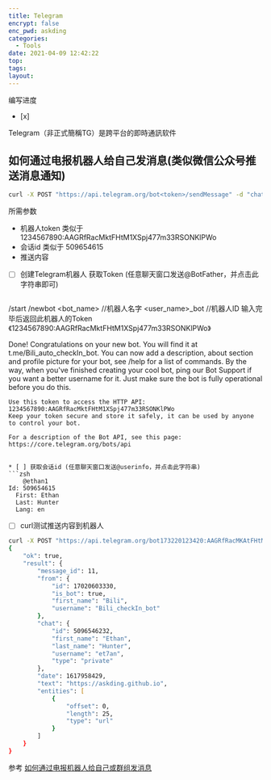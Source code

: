 ```yaml
---
title: Telegram
encrypt: false
enc_pwd: askding
categories:
  - Tools
date: 2021-04-09 12:42:22
top:
tags:
layout:
---
```

编写进度
- [x] 

Telegram（非正式簡稱TG）是跨平台的即時通訊软件

## 如何通过电报机器人给自己发消息(类似微信公众号推送消息通知)

```zsh
curl -X POST "https://api.telegram.org/bot<token>/sendMessage" -d "chat_id=<chat-id>5&text=<message>"
```
所需参数
* *<token>*  机器人token 类似于 1234567890:AAGRfRacMktFHtM1XSpj477m33RSONKlPWo
* *<chat-id>* 会话id 类似于 509654615
* *<message>* 推送内容

* [ ] 创建Telegram机器人 获取Token (任意聊天窗口发送@BotFather，并点击此字符串即可)
  ```zsh
/start
 /newbot 
 <bot_name>         //机器人名字
 <user_name>_bot    //机器人ID  输入完毕后返回此机器人的Token 《1234567890:AAGRfRacMktFHtM1XSpj477m33RSONKlPWo》
  
  Done! Congratulations on your new bot. You will find it at t.me/Bili_auto_checkIn_bot. You can now add a description, about section and profile picture for your bot, see /help for a list of commands. By the way, when you've finished creating your cool bot, ping our Bot Support if you want a better username for it. Just make sure the bot is fully operational before you do this.

	Use this token to access the HTTP API:
	1234567890:AAGRfRacMktFHtM1XSpj477m33RSONKlPWo
	Keep your token secure and store it safely, it can be used by anyone to control your bot.

	For a description of the Bot API, see this page: https://core.telegram.org/bots/api
  ```
  
* [ ] 获取会话id (任意聊天窗口发送@userinfo，并点击此字符串)
  ```zsh
	  @ethan1
  Id: 509654615
	First: Ethan
	Last: Hunter
	Lang: en
  ```
  
* [ ] curl测试推送内容到机器人
```zsh
curl -X POST "https://api.telegram.org/bot173220123420:AAGRfRacMKAtFHtM1XSpj477mMFRSONKlPWo/sendMessage" -d "chat_id=509654615&text=https://askding.github.io"
{
    "ok": true, 
    "result": {
        "message_id": 11, 
        "from": {
            "id": 17020603330, 
            "is_bot": true, 
            "first_name": "Bili", 
            "username": "Bili_checkIn_bot"
        }, 
        "chat": {
            "id": 5096546232, 
            "first_name": "Ethan", 
            "last_name": "Hunter", 
            "username": "et7an", 
            "type": "private"
        }, 
        "date": 1617958429, 
        "text": "https://askding.github.io", 
        "entities": [
            {
                "offset": 0, 
                "length": 25, 
                "type": "url"
            }
        ]
    }
}
```
  

参考
[如何通过电报机器人给自己或群组发消息](https://zhuanlan.zhihu.com/p/146062288)
